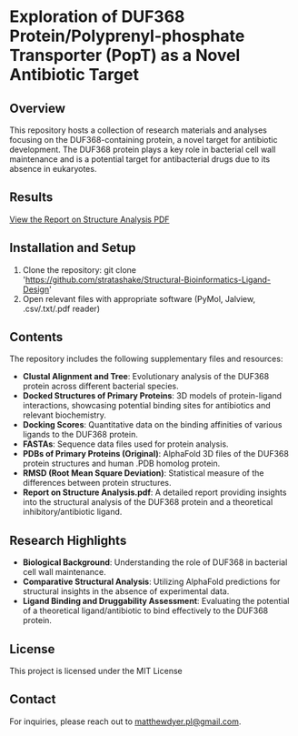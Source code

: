 # Exploration of DUF368 Protein/Polyprenyl-phosphate Transporter (PopT) as a Novel Antibiotic Target

## Overview
This repository hosts a collection of research materials and analyses focusing on the DUF368-containing protein, a novel target for antibiotic development. 
The DUF368 protein plays a key role in bacterial cell wall maintenance and is a potential target for antibacterial drugs due to its absence in eukaryotes.

## Results
[View the Report on Structure Analysis PDF](https://github.com/stratashake/Structural-Bioinformatics-Ligand-Design/blob/main/Report%20on%20Structure%20Analysis.pdf)

## Installation and Setup
1. Clone the repository: git clone 'https://github.com/stratashake/Structural-Bioinformatics-Ligand-Design'
2. Open relevant files with appropriate software (PyMol, Jalview, .csv/.txt/.pdf reader)

## Contents
The repository includes the following supplementary files and resources:

- **Clustal Alignment and Tree**: Evolutionary analysis of the DUF368 protein across different bacterial species.
- **Docked Structures of Primary Proteins**: 3D models of protein-ligand interactions, showcasing potential binding sites for antibiotics and relevant biochemistry.
- **Docking Scores**: Quantitative data on the binding affinities of various ligands to the DUF368 protein.
- **FASTAs**: Sequence data files used for protein analysis.
- **PDBs of Primary Proteins (Original)**: AlphaFold 3D files of the DUF368 protein structures and human .PDB homolog protein.
- **RMSD (Root Mean Square Deviation)**: Statistical measure of the differences between protein structures.
- **Report on Structure Analysis.pdf**: A detailed report providing insights into the structural analysis of the DUF368 protein and a theoretical inhibitory/antibiotic ligand.

## Research Highlights
- **Biological Background**: Understanding the role of DUF368 in bacterial cell wall maintenance.
- **Comparative Structural Analysis**: Utilizing AlphaFold predictions for structural insights in the absence of experimental data.
- **Ligand Binding and Druggability Assessment**: Evaluating the potential of a theoretical ligand/antibiotic to bind effectively to the DUF368 protein.

## License
This project is licensed under the MIT License

## Contact
For inquiries, please reach out to [matthewdyer.pl@gmail.com](mailto:matthewdyer.pl@gmail.com).




